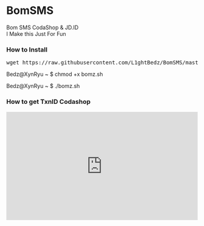 # BomSMS
Bom SMS CodaShop &amp; JD.ID<br>
I Make this Just For Fun
<h3>How to Install</h3>
<pre>wget https://raw.githubusercontent.com/L1ghtBedz/BomSMS/master/bomz.sh</pre>
<p>Bedz@XynRyu ~ $ chmod +x bomz.sh</p>
<p>Bedz@XynRyu ~ $ ./bomz.sh</p>
<h3>How to get TxnID Codashop</h3>
<div style="width:100%;height:0px;position:relative;padding-bottom:56.471%;"><iframe src="https://streamable.com/s/b2cu3/ucerqa" frameborder="0" width="100%" height="100%" allowfullscreen style="width:100%;height:100%;position:absolute;left:0px;top:0px;overflow:hidden;"></iframe></div>
